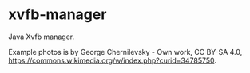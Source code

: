 xvfb-manager
============

Java Xvfb manager.

Example photos is by George Chernilevsky - Own work, CC BY-SA 4.0, 
https://commons.wikimedia.org/w/index.php?curid=34785750.
